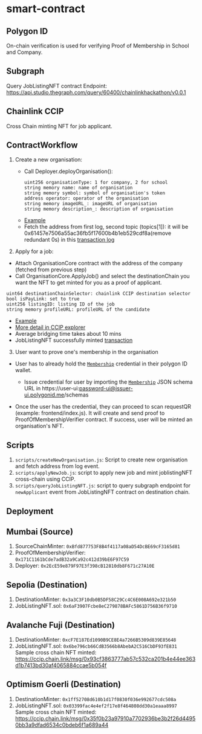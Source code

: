 # smart-contract

## Polygon ID

On-chain verification is used for verifying Proof of Membership in School and Company.

## Subgraph

Query JobListingNFT contract
Endpoint: https://api.studio.thegraph.com/query/60400/chainlinkhackathon/v0.0.1

## Chainlink CCIP

Cross Chain minting NFT for job applicant.

## ContractWorkflow

1. Create a new organisation:

   - Call Deployer.deployOrganisation():
     ```
     uint256 organisationType: 1 for company, 2 for school
     string memory name: name of organisation
     string memory symbol: symbol of organisation's token
     address operator: operator of the organisation
     string memory imageURL_: imageURL of organisation
     string memory description_: description of organisation
     ```
   - [Example](https://mumbai.polygonscan.com/tx/0xf937560503d220fc9b696c2a30b75a00b5cf8fbc781caf8a134e983c45d1d594#eventlog)
   - Fetch the address from first log, second topic (topics[1]): it will be 0x61457e7506a55ac36fb5f17600b4b1eb529cdf8a(remove redundant 0s) in this [transaction log](https://mumbai.polygonscan.com/tx/0xf937560503d220fc9b696c2a30b75a00b5cf8fbc781caf8a134e983c45d1d594#eventlog)

2. Apply for a job:

- Attach OrganisationCore contract with the address of the company (fetched from previous step)
- Call OrganisationCore.ApplyJob() and select the destinationChain you want the NFT to get minted for you as a proof of applicant.

```
uint64 destinationChainSelector: chainlink CCIP destination selector
bool isPayLink: set to true
uint256 listingID: listing ID of the job
string memory profileURL: profileURL of the candidate
```

- [Example](https://mumbai.polygonscan.com/tx/0x445a941623fdd91a2ae35f7a19da2a82a926e7e422fc3f5d93873160e8cbd1c2)
- [More detail in CCIP explorer](https://ccip.chain.link/msg/0x91113caad60eca1795f681b287fdc5dceaccde3e879cfe82128052144d2e17ac)
- Average bridging time takes about 10 mins
- JobListingNFT successfully minted [transaction](https://sepolia.etherscan.io/tx/0x200d90a896438fb0e21361edd271c2cbb34637f7fffada0ea20613e0de08f86a)

3. User want to prove one's membership in the organisation

- User has to already hold the [`Membership`](https://schema-builder.polygonid.me/schemas/f8121b7e-4221-4825-9204-b4146c51fc22) credential in their polygon ID wallet.

  - Issue credential for user by importing the [`Membership`](https://schema-builder.polygonid.me/schemas/f8121b7e-4221-4825-9204-b4146c51fc22) JSON schema URL in https://user-ui:password-ui@issuer-ui.polygonid.me/schemas

- Once the user has the credential, they can proceed to scan requestQR (example: frontend/index.js). It will create and send proof to ProofOfMembershipVerifier contract. If success, user will be minted an organisation's NFT.

## Scripts

1. `scripts/createNewOrganisation.js`: Script to create new organisation and fetch address from log event.
2. `scripts/applyNewJob.js`: script to apply new job and mint joblistingNFT cross-chain using CCIP.
3. `scripts/queryJobListingNFT.js`: script to query subgraph endpoint for `newApplicant` event from JobListingNFT contract on destination chain.

## Deployment

## Mumbai (Source)

1. SourceChainMinter: `0xBfd877753F8B4f4117a08aD54DcBE69cF3165d81`
2. ProofOfMembershipVerifier: `0x171C1161bCde7adB32a9Ca92c412d39bE6F97C59`
3. Deployer: `0x2EcE59e879F97E3f398cB12810db8F671c27A10E`

## Sepolia (Destination)

1. DestinationMinter: `0x3a3C3F10db0B5DF58C29Cc4C6E008A692e321b50`
2. JobListingNFT.sol: `0x6aF3907Fcbe8eC279878BAFc5861D756B36f9710`

## Avalanche Fuji (Destination)

1. DestinationMinter: `0xcF7E187Ed1090B9CE8E4a7266B5309d839E85648`
2. JobListingNFT.sol: `0x6be796cb66CdB3566b8AbebA2C516CbDF93fE831`
   Sample cross chain NFT minted: https://ccip.chain.link/msg/0x93cf3863777ab57c532ca201b4e44ee363d1b7413bd30af4065884ccae5b054f

## Optimism Goerli (Destination)

1. DestinationMinter: `0x1ff52708d610b1d17f0830f036e992677cdc508a`
2. JobListingNFT.sol: `0x03399fac4e4ef2f17e8f464808dd30a1eaaa8997`
   Sample cross chain NFT minted: https://ccip.chain.link/msg/0x35f0b23a97910a7702936be3b2f26d44950bb3a9dfad6534c0bdeb6f1a689a44
